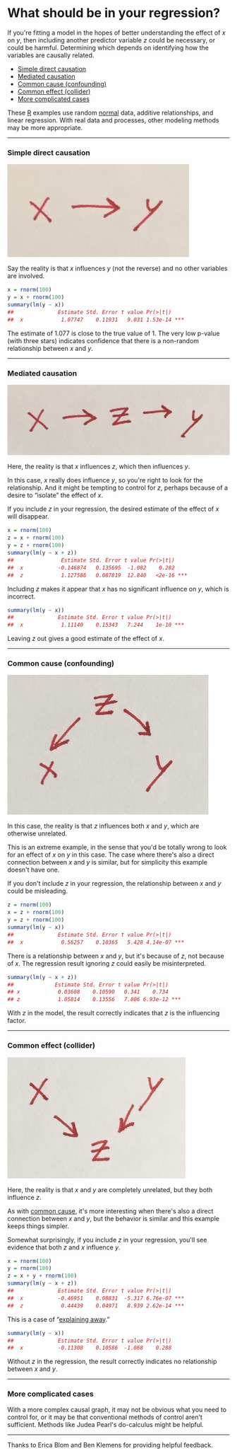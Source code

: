 # What should be in your regression?

If you're fitting a model in the hopes of better understanding the
effect of _x_ on _y_, then including another predictor variable _z_
could be necessary, or could be harmful. Determining which depends on
identifying how the variables are causally related.

 * [Simple direct causation](#direct)
 * [Mediated causation](#mediated)
 * [Common cause (confounding)](#common_cause)
 * [Common effect (collider)](#common_effect)
 * [More complicated cases](#complicated)

These [R][] examples use random [normal][] data, additive
relationships, and linear regression. With real data and processes,
other modeling methods may be more appropriate.

[R]: https://www.r-project.org/about.html
[normal]: https://en.wikipedia.org/wiki/Normal_distribution


---

### <a name="direct"></a>Simple direct causation

![x -> y](direct.png)

Say the reality is that _x_ influences _y_ (not the reverse) and no
other variables are involved.

<!-- set.seed(99) -->

```r
x = rnorm(100)
y = x + rnorm(100)
summary(lm(y ~ x))
##              Estimate Std. Error t value Pr(>|t|)
##  x            1.07747    0.11931   9.031 1.53e-14 ***
```

The estimate of 1.077 is close to the true value of 1. The very low
p-value (with three stars) indicates confidence that there is a
non-random relationship between _x_ and _y_.


---

### <a name="mediated"></a>Mediated causation

![x -> z -> y](mediated.png)

Here, the reality is that _x_ influences _z_, which then influences
_y_.

In this case, _x_ really does influence _y_, so you're right to look
for the relationship. And it might be tempting to control for _z_,
perhaps because of a desire to “isolate” the effect of _x_.

If you include _z_ in your regression, the desired estimate of the
effect of _x_ will disappear.

<!-- set.seed(101) -->

```r
x = rnorm(100)
z = x + rnorm(100)
y = z + rnorm(100)
summary(lm(y ~ x + z))
##               Estimate Std. Error t value Pr(>|t|)
##  x           -0.146874   0.135695  -1.082    0.282
##  z            1.127586   0.087819  12.840   <2e-16 ***
```

Including _z_ makes it appear that _x_ has no significant influence on
_y_, which is incorrect.

```r
summary(lm(y ~ x))
##              Estimate Std. Error t value Pr(>|t|)
##  x            1.11140    0.15343   7.244    1e-10 ***
```

Leaving _z_ out gives a good estimate of the effect of _x_.


---

### <a name="common_cause"></a>Common cause (confounding)

![x <- z -> y](common_cause.png)

In this case, the reality is that _z_ influences both _x_ and _y_,
which are otherwise unrelated.

This is an extreme example, in the sense that you'd be totally wrong
to look for an effect of _x_ on _y_ in this case. The case where
there's also a direct connection between _x_ and _y_ is similar, but
for simplicity this example doesn't have one.

If you don't include _z_ in your regression, the relationship between
_x_ and _y_ could be misleading.

<!-- set.seed(103) -->

```r
z = rnorm(100)
x = z + rnorm(100)
y = z + rnorm(100)
summary(lm(y ~ x))
##              Estimate Std. Error t value Pr(>|t|)
##  x            0.56257    0.10365   5.428 4.14e-07 ***
```

There is a relationship between _x_ and _y_, but it's because of _z_,
not because of _x_. The regression result ignoring _z_ could easily be
misinterpreted.

```r
summary(lm(y ~ x + z))
##             Estimate Std. Error t value Pr(>|t|)
## x            0.03608    0.10590   0.341    0.734
## z            1.05814    0.13556   7.806 6.93e-12 ***
```

With _z_ in the model, the result correctly indicates that _z_ is the
influencing factor.


---

### <a name="common_effect"></a>Common effect (collider)

![x -> z <- y](collider.png)

Here, the reality is that _x_ and _y_ are completely unrelated, but
they both influence _z_.

As with [common cause](#common_cause), it's more interesting when
there's also a direct connection between _x_ and _y_, but the behavior
is similar and this example keeps things simpler.

Somewhat surprisingly, if you include _z_ in your regression, you'll
see evidence that both _z_ and _x_ influence _y_.

<!-- set.seed(105) -->

```r
x = rnorm(100)
y = rnorm(100)
z = x + y + rnorm(100)
summary(lm(y ~ x + z))
##              Estimate Std. Error t value Pr(>|t|)
##  x           -0.46951    0.08831  -5.317 6.76e-07 ***
##  z            0.44439    0.04971   8.939 2.62e-14 ***
```

This is a case of “[explaining away][].”

[explaining away]: https://www.researchgate.net/publication/3192123_Explaining_explaining_away%27

```r
summary(lm(y ~ x))
##              Estimate Std. Error t value Pr(>|t|)
##  x           -0.11308    0.10586  -1.068    0.288
```

Without _z_ in the regression, the result correctly indicates no
relationship between _x_ and _y_.


---

### <a name="complicated"></a>More complicated cases

With a more complex causal graph, it may not be obvious what you need
to control for, or it may be that conventional methods of control
aren't sufficient. Methods like Judea Pearl's do-calculus might be
helpful.


---

Thanks to Erica Blom and Ben Klemens for providing helpful feedback.
